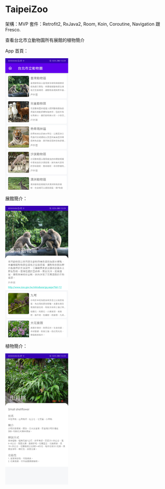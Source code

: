 # TaipeiZoo
架構：MVP
套件：Retrofit2, RxJava2, Room, Koin, Coroutine, Navigation 跟 Fresco.

查看台北市立動物園所有展館的植物簡介

App 首頁：

<img src="https://github.com/ericli0625/TaipeiZoo/blob/develop/Screenshot_20210918_100935_com.example.taipeizoo.jpg" alt="drawing" width="200"/>

展館簡介：

<img src="https://github.com/ericli0625/TaipeiZoo/blob/develop/Screenshot_20210918_100943_com.example.taipeizoo.jpg" alt="drawing" width="200"/>

植物簡介：

<img src="https://github.com/ericli0625/TaipeiZoo/blob/develop/Screenshot_20210918_100953_com.example.taipeizoo.jpg" alt="drawing" width="200"/>
